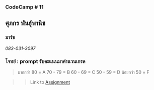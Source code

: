 ### CodeCamp # 11  

## **ศุภกร พันธุ์พานิช**  
### มาร์ช
*083-031-3097*  

### โจทย์ : prompt รับคะแนนมาคำนวนเกรด
> มากกว่า 80 = A
> 70 - 79 = B
> 60 - 69 = C
> 50 - 59 = D
> น้อยกว่า 50 = F

>> Link to [Assignment](https://github.com/machhhhhhh/Homework_Codecamp_10/blob/master/Basic_Javascript/Exercise/Comparison/3/3.html)